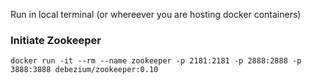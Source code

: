 Run in local terminal (or whereever you are hosting docker containers) 

### Initiate Zookeeper ## 
```
docker run -it --rm --name zookeeper -p 2181:2181 -p 2888:2888 -p 3888:3888 debezium/zookeeper:0.10
```

